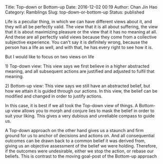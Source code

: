 Title: Top-down or Bottom-up
Date: 2016-12-02 00:19
Author: Chan Jin Hao
Category: Ramblings
Slug: top-down-or-bottom-up
Status: published

Life is a peculiar thing, in which we can have different views about it, and they will all be perfectly valid. The view that it is all about suffering, the view that it is about maximizing pleasure or the view that it has no meaning at all. And these are all perfectly valid views because they come from a collective subjective experience. You can't say it is definitely wrong, because the person has a life as well, and with that, he has every right to see how it is.

But I would like to focus on two views on life

1\) Top-down view: This view says we first believe in a higher abstracted meaning, and all subsequent actions are justified and adjusted to fulfil that meaning.

2\) Bottom-up view: This view says we still have an abstracted belief, but how we attain it is guided through our actions. In this view, the belief can be modified and changed in order to justify actions.

In this case, it is best if we all took the Top-down view of things. A Bottom-up view allows you to morph and conjure lies to mask the belief in order to suit your liking. This gives a very dubious and unreliable compass to guide us.

A Top-down approach on the other hand gives us a staunch and firm ground for us to anchor of decisions and actions on. And all consequential outcomes can be drawn back to a common belief it was derived from, giving us an objective assessment of the belief we were holding. Therefore, if the outcomes were undesirable, either we stop the action, or rebase our beliefs. This is contrast to the moving goal-post of the Bottom-up approach
